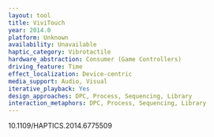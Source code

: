 ```yaml
---
layout: tool
title: ViviTouch
year: 2014.0
platform: Unknown
availability: Unavailable
haptic_category: Vibrotactile
hardware_abstraction: Consumer (Game Controllers)
driving_feature: Time
effect_localization: Device-centric
media_support: Audio, Visual
iterative_playback: Yes
design_approaches: DPC, Process, Sequencing, Library
interaction_metaphors: DPC, Process, Sequencing, Library
---
```

10.1109/HAPTICS.2014.6775509
